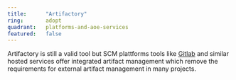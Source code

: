 ```yaml
---
title:      "Artifactory"
ring:       adopt
quadrant:   platforms-and-aoe-services
featured:   false
---
```



Artifactory is still a valid tool but SCM plattforms tools like [Gitlab](https://gitlab.org/) and similar hosted services offer integrated artifact management which remove the requirements for external artifact management in many projects.
